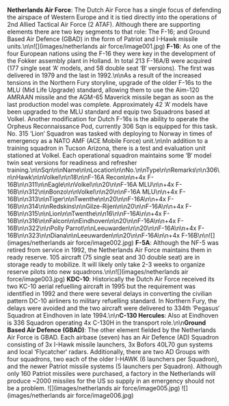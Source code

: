 **Netherlands Air Force**: The Dutch Air Force has a single focus of defending the airspace of Western Europe and it is tied directly into the operations of 2nd Allied Tactical Air Force (2 ATAF). Although there are supporting elements there are two key segments to that role: The F-16; and Ground Based Air Defence (GBAD) in the form of Patriot and I-Hawk missile units.\n\n![](images/netherlands air force/image001.jpg) **F-16**: As one of the four European nations using the F-16 they were key in the development of the Fokker assembly plant in Holland. In total 213 F-16A/B were acquired (177 single seat ‘A‘ models, and 58 double seat ‘B‘ versions). The first was delivered in 1979 and the last in 1992.\n\nAs a result of the increased tensions in the Northern Fury storyline, upgrade of the older F-16s to the MLU (Mid Life Upgrade) standard, allowing them to use the Aim-120 AMRAAN missile and the AGM-65 Maverick missile began as soon as the last production model was complete. Approximately 42 ‘A‘ models have been upgraded to the MLU standard and equip two Squadrons based at Volkel. Another modification for Dutch F-16s is the ability to operate the Orpheus Reconnaissance Pod, currently 306 Sqn is equipped for this task. No. 315 ‘Lion‘ Squadron was tasked with deploying to Norway in times of emergency as a NATO AMF (ACE Mobile Force) unit.\n\nIn addition to a training squadron in Tucson Arizona, there is a test and evaluation unit stationed at Volkel. Each operational squadron maintains some ‘B‘ model twin seat versions for readiness and refresher training.\n\nSqn\n\nName\n\nLocation\n\nNo.\n\nType\n\nRemarks\n\n306\n\nHawk\n\nVolkel\n\n18\n\nF-16A Recon\n\n+4x F-16B\n\n311\n\nEagle\n\nVolkel\n\n20\n\nF-16A MLU\n\n+4x F-16B\n\n312\n\nBonzo\n\nVolkel\n\n20\n\nF-16A MLU\n\n+4x F-16B\n\n313\n\nTiger\n\nTwenthe\n\n20\n\nF-16A\n\n+4x F-16B\n\n314\n\nRedskins\n\nGilze-Rijen\n\n20\n\nF-16A\n\n+4x F-16B\n\n315\n\nLion\n\nTwenthe\n\n16\n\nF-16A\n\n+4x F-16B\n\n316\n\nFalcon\n\nEindhoven\n\n20\n\nF-16A\n\n+4x F-16B\n\n322\n\nPolly Parrot\n\nLeeuwarden\n\n20\n\nF-16A\n\n+4x F-16B\n\n323\n\nDiana\n\nLeeuwarden\n\n20\n\nF-16A\n\n+4x F-16B\n\n![](images/netherlands air force/image002.jpg) **F-5A**: Although the NF-5 was retired from service in 1992, the Netherlands Air Force maintains them in ready reserve. 105 aircraft (75 single seat and 30 double seat) are in storage ready to mobilize. It will likely only take 2-3 weeks to organize reserve pilots into new squadrons.\n\n![](images/netherlands air force/image003.jpg) **KDC-10**: Historically the Dutch Air Force received its two KC-10 aerial refuelling aircraft in 1995 but the requirement was identified in 1992 and there were several delays in converting the civilian pattern DC-10 airliners to military refuelling standard. In Northern Fury, the delays were avoided and the two aircraft were delivered to 334th ‘Pegasus‘ Squadron at Eindhoven in late 1994.\n\n**C-130 Hercules**: Also at Eindhoven is 336 Squadron operating 4x C-130H in the transport role.\n\n**Ground Based Air Defence (GBAD)**: The other element fielded by the Netherlands Air Force is GBAD. Each airbase (seven) has an Air Defence (AD) Squadron consisting of 3x I-Hawk missile launchers, 3x Bofors 40L70 gun systems and local ‘Flycatcher‘ radars. Additionally, there are two AD Groups with four squadrons, two each of the older I-HAWK (6 launchers per Squadron), and the newer Patriot missile systems (5 launchers per Squadron). Although only 160 Patriot missiles were purchased, a factory in the Netherlands will produce ~2000 missiles for the US so supply in an emergency should not be a problem. ![](images/netherlands air force/image005.jpg) ![](images/netherlands air force/image006.jpg)
